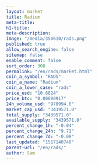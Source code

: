 ```yaml
---
layout: market
title: Radium
meta-title: 
h1-title: 
meta-description: 
image: "/media/350610/rads.png"
published: true
allow_search_engine: false
sitemap: false
enable_comment: false
sort_order: 308
permalink: "/en/rads/market.html"
coin_a_symbol: "RADS"
coin_a_name: "Radium"
coin_a_lower_case: "rads"
price_usd: "10.6824"
price_btc: "0.00090917"
24h_volume_usd: "978994.0"
market_cap_usd: "3439571.0"
total_supply: "3439571.0"
available_supply: "3439571.0"
percent_change_1h: "-0.04"
percent_change_24h: "9.71"
percent_change_7d: "-0.08"
last_updated: "1517140748"
parent-url: "/en/rads/"
author: Sam
---
```


